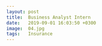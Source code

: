 ```yaml
---
layout: post
title:  Business Analyst Intern
date:   2019-09-01 16:03:50 +0300
image:  04.jpg
tags:   Insurance
---
```


